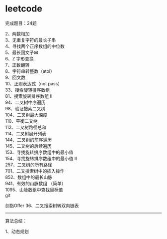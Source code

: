 # leetcode

完成题目：24题

2、两数相加 <br>
3、无重复字符的最长子串 <br>
4、寻找两个正序数组的中位数 <br>
5、最长回文子串<br>
6、Z 字形变换<br>
7、正数翻转<br>
8、字符串转整数（atoi）<br>
9、回文数<br>
10、正则表达式（not pass）<br>
33、搜索旋转排序数组<br>
81、搜索旋转排序数组 II<br>
94、二叉树中序遍历<br>
98、验证搜索二叉树<br>
104、二叉树最大深度<br>
110、平衡二叉树<br>
112、二叉树路径总和<br>
114、二叉树展开列表<br>
144、二叉树的前序遍历<br>
145、二叉树的后续遍历<br>
153、寻找旋转排序数组中的最小值<br>
154、寻找旋转排序数组中的最小值 II<br>
257、二叉树的所有路径<br>
701、二叉搜索树中的插入操作<br>
852、数组中的最长山脉<br>
941、有效的山脉数组 （简单）<br>
1095、山脉数组中查找目标值<br>git


剑指Offer
36、二叉搜索树转双向链表<br>

-----------------------------------

算法总结：

1、动态规划